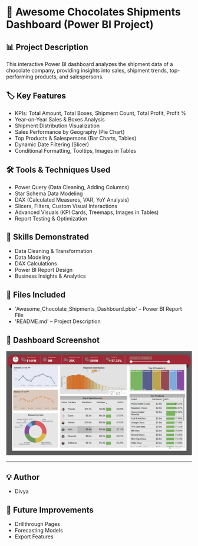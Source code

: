 
# 🍫 Awesome Chocolates Shipments Dashboard (Power BI Project)

## 📊 Project Description
This interactive Power BI dashboard analyzes the shipment data of a chocolate company, providing insights into sales, shipment trends, top-performing products, and salespersons.

## 🏷️ Key Features
- KPIs: Total Amount, Total Boxes, Shipment Count, Total Profit, Profit %
- Year-on-Year Sales & Boxes Analysis
- Shipment Distribution Visualization
- Sales Performance by Geography (Pie Chart)
- Top Products & Salespersons (Bar Charts, Tables)
- Dynamic Date Filtering (Slicer)
- Conditional Formatting, Tooltips, Images in Tables

## 🛠️ Tools & Techniques Used
- Power Query (Data Cleaning, Adding Columns)
- Star Schema Data Modeling
- DAX (Calculated Measures, VAR, YoY Analysis)
- Slicers, Filters, Custom Visual Interactions
- Advanced Visuals (KPI Cards, Treemaps, Images in Tables)
- Report Testing & Optimization

## 📝 Skills Demonstrated
- Data Cleaning & Transformation  
- Data Modeling  
- DAX Calculations  
- Power BI Report Design  
- Business Insights & Analytics

## 📁 Files Included
- 'Awesome_Chocolate_Shipments_Dashboard.pbix' – Power BI Report File
- 'README.md' – Project Description
## 📸 Dashboard Screenshot

![Dashboard Screenshot](https://github.com/divya06-sql/awesome-chocolates-dashboard/blob/main/Screenshot%202025-07-06%20201004.png)

---

## 💡 Author
- Divya

## 🚀 Future Improvements
- Drillthrough Pages
- Forecasting Models
- Export Features

